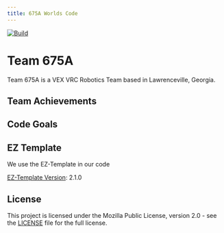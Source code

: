 ```yaml
---
title: 675A Worlds Code
---
```

[![Build](https://github.com/nikgajjar51/675A-2022-2023-Worlds/actions/workflows/main.yml/badge.svg)](https://github.com/nikgajjar51/675A-2022-2023-Worlds/actions/workflows/main.yml)

# Team 675A
<!--Add Team Picture--->

Team 675A is a VEX VRC Robotics Team based in Lawrenceville, Georgia.

## Team Achievements

## Code Goals

## EZ Template

We use the EZ-Template in our code

[EZ-Template Version](https://github.com/EZ-Robotics/EZ-Template): 2.1.0

## License

This project is licensed under the Mozilla Public License, version 2.0 - see the [LICENSE](LICENSE)
file for the full license.
